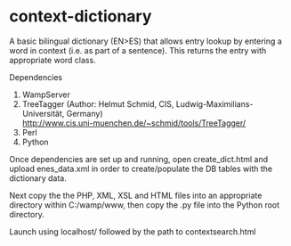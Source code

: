 # context-dictionary
A basic bilingual dictionary (EN>ES) that allows entry lookup by entering a word in context (i.e. as part of a sentence). This returns the entry with appropriate word class.

Dependencies

1) WampServer<br/>
2) TreeTagger (Author: Helmut Schmid, CIS, Ludwig-Maximilians-Universität, Germany)<br/>
http://www.cis.uni-muenchen.de/~schmid/tools/TreeTagger/<br/>
3) Perl<br/>
4) Python

Once dependencies are set up and running, open create_dict.html and upload enes_data.xml in order to create/populate the DB tables with the dictionary data.

Next copy the the PHP, XML, XSL and HTML files into an appropriate directory within C:/wamp/www, then copy the .py file into the Python root directory.

Launch using localhost/ followed by the path to contextsearch.html
